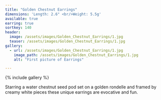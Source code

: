 ```yaml
---
title: "Golden Chestnut Earrings"
dimensions: 'Length: 2.6" <br/>Weight: 5.5g'
available: true
earring: true
sortkey: 140
header:
  image: /assets/images/Golden_Chestnut_Earrings/1.jpg
  teaser: /assets/images/Golden_Chestnut_Earrings/1.jpg
gallery:
  - url: /assets/images/Golden_Chestnut_Earrings/1.jpg
    image_path: /assets/images/Golden_Chestnut_Earrings/1.jpg
    alt: "First picture of Earrings"

---
```



{% include gallery %}

Starring a water chestnut seed pod set on a golden rondelle and framed by creamy white pieces these unique earrings are evocative and fun.